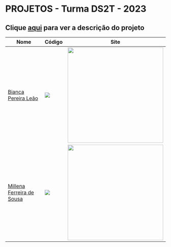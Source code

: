 # PROJETOS - Turma DS2T - 2023

## Clique [aqui](https://github.com/fernandoleonid/one-page-2022) para ver a descrição do projeto

| Nome          | Código                        | Site                              |
| --------------| ------------------------------|-----------------------------------|
| [Bianca Pereira Leão](https://github.com/leaobia)   | [![](https://skillicons.dev/icons?i=js)](./bianca_pereira_le%C3%A3o/) | [<img src="./bianca_pereira_leão/img/Capturar.PNG" width="300">](https://fernandoleonid.github.io/whatsApp-senai-1-2023/ds2t/bianca_pereira_le%C3%A3o/)|
| [Millena Ferreira de Sousa](https://github.com/MillenaFerreira)   | [![](https://skillicons.dev/icons?i=js)](./bianca_pereira_le%C3%A3o/) | [<img src="https://user-images.githubusercontent.com/88831304/225615349-1f899441-9f1e-4c6a-bce7-d05b9e497ff4.png" width="300">](https://millenaferreira.github.io/whatsApp-senai-1-2023/ds2t/millena_ferreira_de_sousa/)|